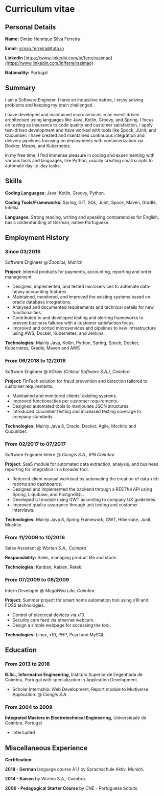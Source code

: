 # Curriculum vitae

## Personal Details

**Name:** Simão Henrique Silva Ferreira

**Email:** simao.ferreira@tuta.io

**Linkedin** [https://www.linkedin.com/in/ferreirasimao](https://www.linkedin.com/in/ferreirasimao)

**Nationality:** Portugal

## Summary

I am a Software Engineer. I have an inquisitive nature, I enjoy solving problems and keeping my brain challenged.

I have developed and maintained microservices in an event-driven architecture using languages like Java, Kotlin, Groovy,
and Spring. I focus on testing as insurance to code quality and customer satisfaction, I apply test-driven development
and have worked with tools like Spock, JUnit, and Cucumber. I have created and maintained continuous integration and
delivery pipelines focusing on deployments with containerization via Docker, Mesos, and Kubernetes.

In my free time, I find immense pleasure in coding and experimenting with various tools and languages, like Python,
usually creating small scripts to automate day-to-day tasks.

## Skills

**Coding Languages:** Java, Kotlin, Groovy, Python.

**Coding Tools/Frameworks:** Spring, GIT, SQL, Junit, Spock, Maven, Gradle, IntelliJ.

**Languages:** Strong reading, writing and speaking competencies for English, basic understanding of
German, native Portuguese.

## Employment History

### Since 03/2019

Software Engineer @ _Zooplus, Munich_

**Project:** Internal products for payments, accounting, reporting and order management

- Designed, implemented, and tested microservices to automate data-heavy accounting features.
- Maintained, monitored, and improved the existing systems based on oracle database integrations.
- Analysed and documented requirements and technical details for new functionalities.
- Contributed to and developed testing and alerting frameworks to prevent business failures with a customer satisfaction
  focus.
- Improved and ported microservices and pipelines to new infrastructure using AWS, Docker, Kubernetes, and Jenkins.

**Technologies:** Mainly Java, Kotlin, Python, Spring, Spock, Docker, Kubernetes, Gradle, Maven and AWS

### From 06/2018 to 12/2018

Software Engineer @ _ItGrow (Critical Software S.A.), Coimbra_

**Project:** FinTech solution for fraud prevention and detection tailored to customer requirements.

- Maintained and monitored clients' existing systems.
- Improved functionalities per customer requirements.
- Designed automated tools to manipulate JSON structures.
- Introduced cucumber testing and increased testing coverage to company standards.

**Technologies:** Mainly Java 8, Oracle, Docker, Agile, Mockito and Cucumber.

### From 02/2017 to 07/2017

Software Engineer Intern @ _Ciengis S.A., IPN Coimbra_

**Project:** SaaS module for automated data extraction, analysis, and business reporting for integration in a broader tool.

- Reduced client manual workload by automating the creation of data-rich reports and dashboards.
- Designed and implemented the backend through a RESTful API using Spring, Liquibase, and PostgreSQL.
- Developed UI module using GWT according to company UX guidelines.
- Improved quality assurance through unit testing and customer interviews.

**Technologies:** Mainly Java 8, Spring Framework, GWT, Hibernate, Junit, Mockito.

### From 11/2009 to 10/2016

Sales Assistant @ _Worten S.A., Coimbra_

**Responsibility:** Sales, managing product life and stock.

**Technologies:** Kanban, Kaisen, Retek.

### From 07/2009 to 08/2009

Intern Developer @ _MegaWeb Lda, Coimbra_

**Project:** Summer project for smart home automation tool using x10 and FOSS technologies.

- Control of electrical devices via x10.
- Security cam feed via ethernet webcam.
- Design a simple webpage for accessing the tool.

**Technologies:** Linux, x10, PHP, Pearl and MySQL.

## Education

### From 2013 to 2018

**B.Sc., Informatics Engineering**, Instituto Superior de Engenharia de Coimbra, Portugal with specialization in
Application Development.

- Scholar Internship: Web Development, Report module to Multiverse Application. @ _Ciengis S.A._

### From 2004 to 2009

**Integrated Masters in Electrotechnical Engineering**, Universidade de Coimbra, Portugal

- Interrupted

## Miscellaneous Experience

**Certification**

**2018 - German** language course A1.1 by Sprachschule Aktiv, Munich.

**2014 - Kaisen** by Worten S.A., Coimbra.

**2009 - Pedagogical Starter Course** by CNE - Portuguese Scouts.
